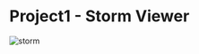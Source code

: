 # Project1 - Storm Viewer

![storm](https://user-images.githubusercontent.com/30910230/59509462-c3685780-8eb9-11e9-9e5b-368c574cd947.gif)
